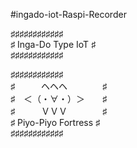 #ingado-iot-Raspi-Recorder

♯♯♯♯♯♯♯♯♯♯♯♯  
♯  Inga-Do Type IoT ♯  
♯♯♯♯♯♯♯♯♯♯♯♯  
  
♯♯♯♯♯♯♯♯♯♯♯♯  
♯　　　ヘヘヘ　　　　♯  
♯　＜（・∀・）＞　　♯  
♯　　　ＶＶＶ　　　　♯  
♯ Piyo-Piyo Fortress ♯  
♯♯♯♯♯♯♯♯♯♯♯♯  

